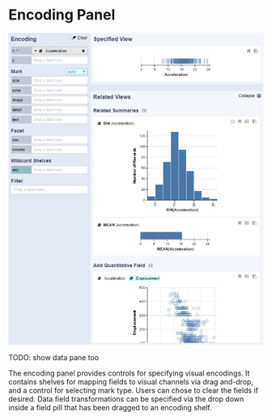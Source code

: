# Encoding Panel

![](../../.gitbook/assets/encodingchannelsrv.PNG)

TODO: show data pane too

The encoding panel provides controls for specifying visual encodings. It contains shelves for mapping fields to visual channels via drag and-drop, and a control for selecting mark type. Users can chose to clear the fields if desired. Data field transformations can be specified via the drop down inside a field pill that has been dragged to an encoding shelf.

